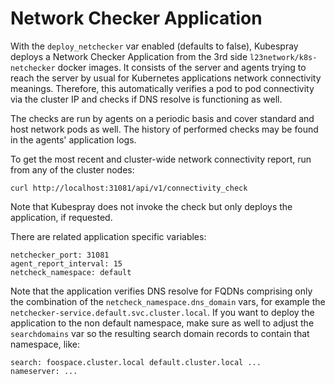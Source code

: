 Network Checker Application
===========================

With the ``deploy_netchecker`` var enabled (defaults to false), Kubespray deploys a
Network Checker Application from the 3rd side `l23network/k8s-netchecker` docker
images. It consists of the server and agents trying to reach the server by usual
for Kubernetes applications network connectivity meanings. Therefore, this
automatically verifies a pod to pod connectivity via the cluster IP and checks
if DNS resolve is functioning as well.

The checks are run by agents on a periodic basis and cover standard and host network
pods as well. The history of performed checks may be found in the agents' application
logs.

To get the most recent and cluster-wide network connectivity report, run from
any of the cluster nodes:
```
curl http://localhost:31081/api/v1/connectivity_check
```
Note that Kubespray does not invoke the check but only deploys the application, if
requested.

There are related application specific variables:
```
netchecker_port: 31081
agent_report_interval: 15
netcheck_namespace: default
```

Note that the application verifies DNS resolve for FQDNs comprising only the
combination of the ``netcheck_namespace.dns_domain`` vars, for example the
``netchecker-service.default.svc.cluster.local``. If you want to deploy the application
to the non default namespace, make sure as well to adjust the ``searchdomains`` var
so the resulting search domain records to contain that namespace, like:

```
search: foospace.cluster.local default.cluster.local ...
nameserver: ...
```
